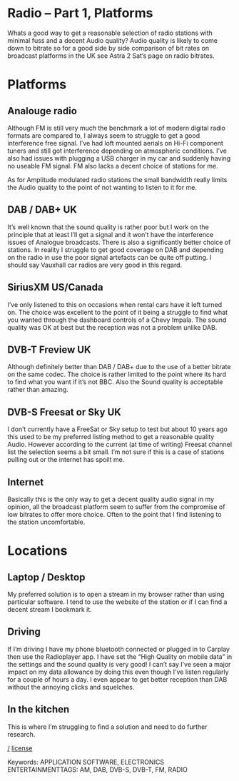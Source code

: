 Radio – Part 1, Platforms
===
Whats a good way to get a reasonable selection of radio stations with minimal fuss and a decent Audio quality? Audio quality is likely to come down to bitrate so for a good side by side comparison of bit rates on broadcast platforms in the UK see Astra 2 Sat’s page on radio bitrates.

# Platforms

## Analouge radio
Although FM is still very much the benchmark a lot of modern digital radio formats are compared to, I always seem to struggle to get a good interference free signal. I’ve had loft mounted aerials on Hi-Fi component tuners and still got interference depending on atmospheric conditions. I’ve also had issues with plugging a USB charger in my car and suddenly having no useable FM signal. FM also lacks a decent choice of stations for me.

As for Amplitude modulated radio stations the small bandwidth really limits the Audio quality to the point of not wanting to listen to it for me.

## DAB / DAB+ UK
It’s well known that the sound quality is rather poor but I work on the principle that at least I’ll get a signal and it won’t have the interference issues of Analogue broadcasts. There is also a significantly better choice of stations. In reality I struggle to get good coverage on DAB and depending on the radio in use the poor signal artefacts can be quite off putting. I should say Vauxhall car radios are very good in this regard.

## SiriusXM US/Canada
I’ve only listened to this on occasions when rental cars have it left turned on. The choice was excellent to the point of it being a struggle to find what you wanted through the dashboard controls of a Chevy Impala. The sound quality was OK at best but the reception was not a problem unlike DAB.

## DVB-T Freview UK
Although definitely better than DAB / DAB+ due to the use of a better bitrate on the same codec. The choice is rather limited to the point where its hard to find what you want if it’s not BBC. Also the Sound quality is acceptable rather than amazing.

## DVB-S Freesat or Sky UK
I don’t currently have a FreeSat or Sky setup to test but about 10 years ago this used to be my preferred listing method to get a reasonable quality Audio. However according to the current (at time of writing) Freesat channel list the selection seems a bit small. I’m not sure if this is a case of stations pulling out or the internet has spoilt me.

## Internet
Basically this is the only way to get a decent quality audio signal in my opinion, all the broadcast platform seem to suffer from the compromise of low bitrates to offer more choice. Often to the point that I find listening to the station uncomfortable.

# Locations

## Laptop / Desktop
My preferred solution is to open a stream in my browser rather than using particular software. I tend to use the website of the station or if I can find a decent stream I bookmark it.

## Driving
If I’m driving I have my phone bluetooth connected or plugged in to Carplay then use the Radioplayer app. I have set the “High Quality on mobile data” in the settings and the sound quality is very good! I can’t say I’ve seen a major impact on my data allowance by doing this even though I’ve listen regularly for a couple of hours a day. I even appear to get better reception than DAB without the annoying clicks and squelches.

## In the kitchen
This is where I’m struggling to find a solution and need to do further research.

[/](/)
[license](/LICENSE)

Keywords: APPLICATION SOFTWARE, ELECTRONICS ENTERTAINMENTTAGS: AM, DAB, DVB-S, DVB-T, FM, RADIO